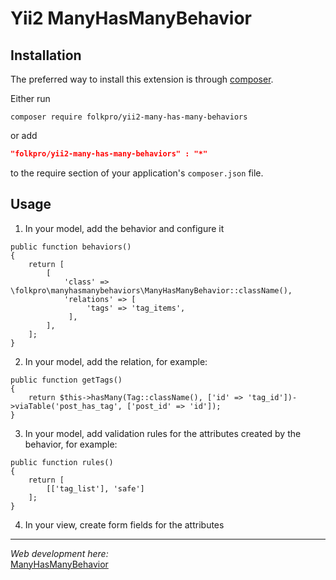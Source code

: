 Yii2 ManyHasManyBehavior
===========================

Installation
------------
The preferred way to install this extension is through [composer](http://getcomposer.org/download/).

Either run

```
composer require folkpro/yii2-many-has-many-behaviors
```
or add

```json
"folkpro/yii2-many-has-many-behaviors" : "*"
```

to the require section of your application's `composer.json` file.

Usage
-----

1. In your model, add the behavior and configure it
```
public function behaviors()
{
    return [
        [
            'class' => \folkpro\manyhasmanybehaviors\ManyHasManyBehavior::className(),
            'relations' => [
                 'tags' => 'tag_items',                  
             ],
        ],
    ];
}
```

2. In your model, add the relation, for example:
```
public function getTags()
{
    return $this->hasMany(Tag::className(), ['id' => 'tag_id'])->viaTable('post_has_tag', ['post_id' => 'id']);
}
```

3. In your model, add validation rules for the attributes created by the behavior, for example:
```
public function rules()
{
    return [
        [['tag_list'], 'safe']
    ];
}
```

4. In your view, create form fields for the attributes

***

<i>Web development here:</i>  
[ManyHasManyBehavior](http://fancode.ru/post/yii2-behaviors-many-to-many)